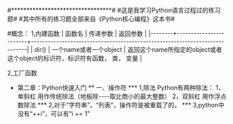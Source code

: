 #*********************************#
#这是我学习Python语言过程过的练习题#
#其中所有的练习题全部来自《Python核心编程》这本书#

#概念：
1,内建函数
| 函数名 | 传递参数           | 返回参数                                                               |
|--------+------------------------+----------------------------------------------------------------------------|
| dir()  | 一个name或者一个object | 返回这个name所指定的object或者这个object的标识符，标识符有函数， 类， 变量 |

2,工厂函数

* 第二章：Python快速入门
** 一、操作符
*** 1,除法
    Python有两种除法：
    1，单斜杠
    用作传统除法（地板除----取比商小的最大整数）
    2，双斜杠
    用作浮点数除法
*** 2,对于“字符串”，“列表”，操作符是被重载了的。
*** 3,python中没有“++i”，可以有“i += 1”

    

